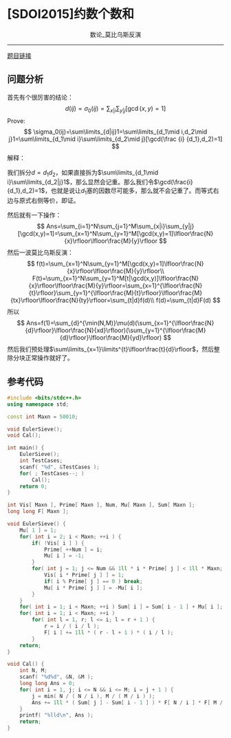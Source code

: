 # [SDOI2015]约数个数和

<center>数论_莫比乌斯反演</center>

---

[题目链接](https://www.luogu.org/problemnew/show/P3327)

## 问题分析

首先有个很厉害的结论：
$$
d(ij)=\sigma_0(ij)=\sum_{x|i}\sum_{y|j}[\gcd(x,y)=1]
$$
Prove:
$$
\sigma_0(ij)=\sum\limits_{d|ij}1=\sum\limits_{d_1\mid i,d_2\mid j}1=\sum\limits_{d_1\mid i}\sum\limits_{d_2\mid j}[\gcd(\frac {i} {d_1},d_2)=1]
$$
解释：

我们拆分$d=d_1d_2$，如果直接拆为$\sum\limits_{d_1\mid i}\sum\limits_{d_2|j}1$，那么显然会记重。那么我们令$\gcd(\frac{i}{d_1},d_2)=1$，也就是说让$d_1$塞的因数尽可能多，那么就不会记重了。而等式右边与原式右侧等价，即证。

然后就有一下操作：
$$
Ans=\sum_{i=1}^N\sum_{j=1}^M\sum_{x|i}\sum_{y|j}[\gcd(x,y)=1]=\sum_{x=1}^N\sum_{y=1}^M[\gcd(x,y)=1]\lfloor\frac{N}{x}\rfloor\lfloor\frac{M}{y}\rfloor
$$
然后一波莫比乌斯反演：
$$
f(t)=\sum_{x=1}^N\sum_{y=1}^M[\gcd(x,y)=1]\lfloor\frac{N}{x}\rfloor\lfloor\frac{M}{y}\rfloor\\
F(t)=\sum_{x=1}^N\sum_{y=1}^M[t|\gcd(x,y)]\lfloor\frac{N}{x}\rfloor\lfloor\frac{M}{y}\rfloor=\sum_{x=1}^{\lfloor\frac{N}{t}\rfloor}\sum_{y=1}^{\lfloor\frac{M}{t}\rfloor}\lfloor\frac{M}{tx}\rfloor\lfloor\frac{N}{ty}\rfloor=\sum_{t|d}f(d)\\
f(d)=\sum_{t|d}F(d)
$$
所以
$$
Ans=f(1)=\sum_{d}^{\min(N,M)}\mu(d)(\sum_{x=1}^{\lfloor\frac{N}{d}\rfloor}\lfloor\frac{N}{xd}\rfloor)(\sum_{y=1}^{\lfloor\frac{M}{d}\rfloor}\lfloor\frac{M}{yd}\rfloor)
$$
然后我们预处理$\sum\limits_{x=1}\limits^{t}\lfloor\frac{t}{d}\rfloor$，然后整除分块正常操作就好了。

## 参考代码

```C++
#include <bits/stdc++.h>
using namespace std;

const int Maxn = 50010;

void EulerSieve();
void Cal();

int main() {
    EulerSieve();
    int TestCases;
    scanf( "%d", &TestCases );
    for( ; TestCases--; )
        Cal();
    return 0;
}

int Vis[ Maxn ], Prime[ Maxn ], Num, Mu[ Maxn ], Sum[ Maxn ];
long long F[ Maxn ];

void EulerSieve() {
    Mu[ 1 ] = 1;
    for( int i = 2; i < Maxn; ++i ) {
        if( !Vis[ i ] ) {
            Prime[ ++Num ] = i;
            Mu[ i ] = -1;
        }
        for( int j = 1; j <= Num && 1ll * i * Prime[ j ] < 1ll * Maxn; ++j ) {
            Vis[ i * Prime[ j ] ] = 1;
            if( i % Prime[ j ] == 0 ) break;
            Mu[ i * Prime[ j ] ] = -Mu[ i ];
        }
    }
    for( int i = 1; i < Maxn; ++i ) Sum[ i ] = Sum[ i - 1 ] + Mu[ i ];
    for( int i = 1; i < Maxn; ++i ) 
        for( int l = 1, r; l <= i; l = r + 1 ) {
            r = i / ( i / l );
            F[ i ] += 1ll * ( r - l + 1 ) * ( i / l );
        }
    return;
}

void Cal() {
    int N, M;
    scanf( "%d%d", &N, &M );
    long long Ans = 0;
    for( int i = 1, j; i <= N && i <= M; i = j + 1 ) {
        j = min( N / ( N / i ), M / ( M / i ) );
        Ans += 1ll * ( Sum[ j ] - Sum[ i - 1 ] ) * F[ N / i ] * F[ M / i ];
    }
    printf( "%lld\n", Ans );
    return;
}

```

